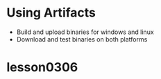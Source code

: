 # Using Artifacts

- Build and upload binaries for windows and linux
- Download and test binaries on both platforms
# lesson0306
